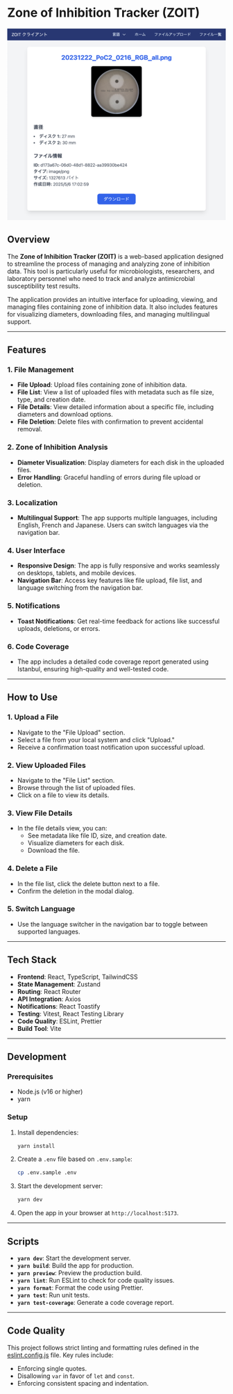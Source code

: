 # Zone of Inhibition Tracker (ZOIT)

![App Screenshot](./screen.png)

## Overview

The **Zone of Inhibition Tracker (ZOIT)** is a web-based application designed to streamline the process of managing and analyzing zone of inhibition data. This tool is particularly useful for microbiologists, researchers, and laboratory personnel who need to track and analyze antimicrobial susceptibility test results.

The application provides an intuitive interface for uploading, viewing, and managing files containing zone of inhibition data. It also includes features for visualizing diameters, downloading files, and managing multilingual support.

---

## Features

### 1. **File Management**
- **File Upload**: Upload files containing zone of inhibition data.
- **File List**: View a list of uploaded files with metadata such as file size, type, and creation date.
- **File Details**: View detailed information about a specific file, including diameters and download options.
- **File Deletion**: Delete files with confirmation to prevent accidental removal.

### 2. **Zone of Inhibition Analysis**
- **Diameter Visualization**: Display diameters for each disk in the uploaded files.
- **Error Handling**: Graceful handling of errors during file upload or deletion.

### 3. **Localization**
- **Multilingual Support**: The app supports multiple languages, including English, French and Japanese. Users can switch languages via the navigation bar.

### 4. **User Interface**
- **Responsive Design**: The app is fully responsive and works seamlessly on desktops, tablets, and mobile devices.
- **Navigation Bar**: Access key features like file upload, file list, and language switching from the navigation bar.

### 5. **Notifications**
- **Toast Notifications**: Get real-time feedback for actions like successful uploads, deletions, or errors.

### 6. **Code Coverage**
- The app includes a detailed code coverage report generated using Istanbul, ensuring high-quality and well-tested code.

---

## How to Use

### 1. **Upload a File**
- Navigate to the "File Upload" section.
- Select a file from your local system and click "Upload."
- Receive a confirmation toast notification upon successful upload.

### 2. **View Uploaded Files**
- Navigate to the "File List" section.
- Browse through the list of uploaded files.
- Click on a file to view its details.

### 3. **View File Details**
- In the file details view, you can:
  - See metadata like file ID, size, and creation date.
  - Visualize diameters for each disk.
  - Download the file.

### 4. **Delete a File**
- In the file list, click the delete button next to a file.
- Confirm the deletion in the modal dialog.

### 5. **Switch Language**
- Use the language switcher in the navigation bar to toggle between supported languages.

---

## Tech Stack

- **Frontend**: React, TypeScript, TailwindCSS
- **State Management**: Zustand
- **Routing**: React Router
- **API Integration**: Axios
- **Notifications**: React Toastify
- **Testing**: Vitest, React Testing Library
- **Code Quality**: ESLint, Prettier
- **Build Tool**: Vite

---

## Development

### Prerequisites
- Node.js (v16 or higher)
-  yarn

### Setup
1. Install dependencies:
   ```bash
   yarn install
   ```

2. Create a `.env` file based on `.env.sample`:
   ```bash
   cp .env.sample .env
   ```

3. Start the development server:
   ```bash
   yarn dev
   ```

4. Open the app in your browser at `http://localhost:5173`.

---

## Scripts

- **`yarn dev`**: Start the development server.
- **`yarn build`**: Build the app for production.
- **`yarn preview`**: Preview the production build.
- **`yarn lint`**: Run ESLint to check for code quality issues.
- **`yarn format`**: Format the code using Prettier.
- **`yarn test`**: Run unit tests.
- **`yarn test-coverage`**: Generate a code coverage report.

---

## Code Quality

This project follows strict linting and formatting rules defined in the [eslint.config.js](eslint.config.js) file. Key rules include:
- Enforcing single quotes.
- Disallowing `var` in favor of `let` and `const`.
- Enforcing consistent spacing and indentation.